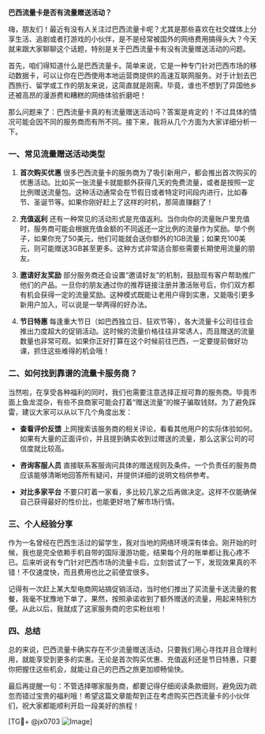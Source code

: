**巴西流量卡是否有流量赠送活动？**

嗨，朋友们！最近有没有人关注过巴西流量卡呢？尤其是那些喜欢在社交媒体上分享生活、追剧或者打游戏的小伙伴，是不是经常被国外的网络费用搞得头大？今天就来跟大家聊聊这个话题，特别是关于巴西流量卡有没有流量赠送活动的问题。

首先，咱们得知道什么是巴西流量卡。简单来说，它是一种专门针对巴西市场的移动数据卡，可以让你在巴西使用本地运营商提供的高速互联网服务。对于计划去巴西旅行、留学或工作的朋友来说，这简直就是刚需。毕竟，谁也不想到了异国他乡还被高昂的漫游费和糟糕的网络体验折磨吧！

那么问题来了：巴西流量卡真的有流量赠送活动吗？答案是肯定的！不过具体的情况可能会因不同的服务商而有所不同。接下来，我将从几个方面为大家详细分析一下。

### 一、常见流量赠送活动类型

1. **首次购买优惠**
   很多巴西流量卡的服务商为了吸引新用户，都会推出首次购买的优惠活动。比如买一张流量卡就能额外获得几天的免费流量，或者是按照一定比例赠送流量包。这种活动通常会在节假日或者特定时间段内进行，比如春节、圣诞节等。如果你刚好赶上了这样的时机，那简直赚翻了！

2. **充值返利**
   还有一种常见的活动形式是充值返利。当你向你的流量账户里充值时，服务商可能会根据充值金额的不同返还一定比例的流量作为奖励。举个例子，如果你充了50美元，他们可能就会送你额外的1GB流量；如果充100美元，则可能赠送3GB甚至更多。这种方式非常适合那些需要长期使用流量的朋友。

3. **邀请好友奖励**
   部分服务商还会设置“邀请好友”的机制，鼓励现有客户帮助推广他们的产品。一旦你的朋友通过你的推荐链接注册并激活账号后，你们双方都有机会获得一定的流量奖励。这种模式既能让老用户得到实惠，又能吸引更多新用户加入，可以说是一举两得的好办法。

4. **节日特惠**
   每逢重大节日（如巴西独立日、狂欢节等），各大流量卡公司往往会推出力度超大的促销活动。这时候的流量价格往往非常诱人，而且赠送的流量数量也非常可观。如果你正好打算在这个时候前往巴西，一定要提前做好功课，抓住这些难得的机会哦！

### 二、如何找到靠谱的流量卡服务商？

当然啦，在享受各种福利的同时，我们也需要注意选择正规可靠的服务商。毕竟市面上鱼龙混杂，有些不良商家可能会打着“赠送流量”的幌子骗取钱财。为了避免踩雷，建议大家可以从以下几个角度出发：

- **查看评价反馈**
  上网搜索该服务商的相关评论，看看其他用户的实际体验如何。如果有大量的正面评价，并且提到确实收到过赠送的流量，那么这家公司的可信度就比较高。

- **咨询客服人员**
  直接联系客服询问具体的赠送规则及条件。一个负责任的服务商应该能够清晰地回答所有疑问，并提供详细的说明文档供参考。

- **对比多家平台**
  不要只盯着一家看，多比较几家之后再做决定。这样不仅能确保自己获得最好的性价比，也能更好地了解市场行情。

### 三、个人经验分享

作为一名曾经在巴西生活过的留学生，我对当地的网络环境深有体会。刚开始的时候，我也是完全依赖手机自带的国际漫游功能，结果每个月的账单都让我心疼不已。后来听说有专门针对巴西市场的流量卡后，立刻尝试了一下，发现效果真的不错！不仅速度快，而且费用也比之前便宜很多。

记得有一次赶上某大型电商网站搞促销活动，当时他们推出了买流量卡送流量的套餐，我毫不犹豫地下单了。果然，按照承诺收到了额外赠送的流量，用起来特别方便。从此以后，我就成了这家服务商的忠实粉丝啦！

### 四、总结

总的来说，巴西流量卡确实存在不少流量赠送活动，只要我们用心寻找并且合理利用，就能享受到更多的实惠。无论是首次购买优惠、充值返利还是节日特惠，只要你把握住这些机会，就能让自己的巴西之旅更加顺畅愉快。

最后再提醒一句：不管选择哪家服务商，都要记得仔细阅读条款细则，避免因为疏忽而错过宝贵的福利哦！希望这篇文章能帮到正在考虑购买巴西流量卡的小伙伴们，祝大家都能顺利开启一段美好的旅程！

[TG💪+ @jx0703 ![Image](https://github.com/user-attachments/assets/dbca1d08-cadb-493c-b0ec-ad6f7a83f270)]